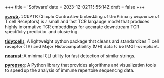 +++
title = 'Software'
date = 2023-12-02T15:55:14Z
draft = false
+++

[**sceptr**](https://pypi.org/project/sceptr/): SCEPTR (Simple Contrastive Embedding of the Primary sequence of T cell Receptors) is a small and fast TCR langauge model that produces highly informative TCR embeddings for accurate downstream TCR specificity prediction and clustering.

[**tidytcells**](https://pypi.org/project/tidytcells/): A lightweight python package that cleans and standardizes T cell receptor (TR) and Major Histocompatibility (MH) data to be IMGT-compliant.

[**nearust**](https://github.com/yutanagano/nearust): A minimal CLI utility for fast detection of similar strings.

[**pyrepseq**](https://pypi.org/project/pyrepseq/): A Python library that provides algorithms and visualization tools to speed up the analysis of immune repertoire sequencing data.
